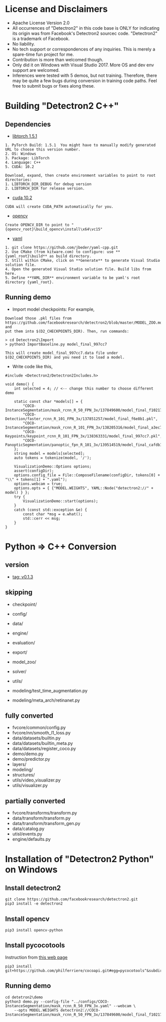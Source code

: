 # License and Disclaimers

* Apache License Version 2.0
* All occurrences of "Detectron2" in this code base is ONLY for indicating its origin was from Facebook's Detectron2
sourcec code. "Detectron2" is a trademark of Facebook.
* No liability.
* No tech support or correspondences of any inquiries. This is merely a spare-time fun project for me.
* Contribution is more than welcomed though.
* Only did it on Windows with Visual Studio 2017. More OS and dev env support are welcomed.
* Inferences were tested with 5 demos, but not training. Therefore, there may be quite a few bugs during conversion
in training code paths. Feel free to submit bugs or fixes along these.

# Building "Detectron2 C++"

## Dependencies

* [libtorch 1.5.1](https://pytorch.org/)
```
1. PyTorch Build: 1.5.1  You might have to manually modify generated URL to choose this version number.
2. OS: Windows
3. Package: LibTorch
4. Language: C++
5. CUDA: 10.2

Download, expand, then create environment variables to point to root directories:
1. LIBTORCH_DIR_DEBUG for debug version
2. LIBTORCH_DIR for release version.
```

* [cuda 10.2](https://developer.nvidia.com/cuda-10.2-download-archive)
```
CUDA will create CUDA_PATH automatically for you.
```

* [opencv](https://github.com/opencv/opencv)
```
Create OPENCV_DIR to point to "{opencv_root}\build_opencv\install\x64\vc15"
```

* [yaml](https://github.com/jbeder/yaml-cpp)
```
1. git clone https://github.com/jbeder/yaml-cpp.git
2. Use CMake (from kitware.com) to configure: use **{yaml_root}\build** as build directory.
3. Still within CMake, click on **Generate** to generate Visual Studio solution file.
4. Open the generated Visual Studio solution file. Build libs from here.
5. Define **YAML_DIR** environment variable to be yaml's root directory {yaml_root}.
```

## Running demo

* Import model checkpoints: For example,
```
Download those .pkl files from https://github.com/facebookresearch/detectron2/blob/master/MODEL_ZOO.md and
put them into $(D2_CHECKPOINTS_DIR). Then, run commands:

> cd Detectron2\Import
> python3 ImportBaseline.py model_final_997cc7

This will create model_final_997cc7.data file under $(D2_CHECKPOINTS_DIR) and you need it to load a model.
```

* Write code like this,
```
#include <Detectron2/Detectron2Includes.h>

void demo() {
	int selected = 4; // <-- change this number to choose different demo

	static const char *models[] = {
		"COCO-InstanceSegmentation/mask_rcnn_R_50_FPN_3x/137849600/model_final_f10217.pkl",
		"COCO-Detection/faster_rcnn_R_101_FPN_3x/137851257/model_final_f6e8b1.pkl",
		"COCO-InstanceSegmentation/mask_rcnn_R_101_FPN_3x/138205316/model_final_a3ec72.pkl",
		"COCO-Keypoints/keypoint_rcnn_R_101_FPN_3x/138363331/model_final_997cc7.pkl",
		"COCO-PanopticSegmentation/panoptic_fpn_R_101_3x/139514519/model_final_cafdb1.pkl"
	};
	string model = models[selected];
	auto tokens = tokenize(model, '/');

	VisualizationDemo::Options options;
	assert(configDir);
	options.config_file = File::ComposeFilename(configDir, tokens[0] + "\\" + tokens[1] + ".yaml");
	options.webcam = true;
	options.opts = { {"MODEL.WEIGHTS", YAML::Node("detectron2://" + model) } };
	try {
		VisualizationDemo::start(options);
	}
	catch (const std::exception &e) {
		const char *msg = e.what();
		std::cerr << msg;
	}
}
```

# Python => C++ Conversion

## version

* [tag: v0.1.3](https://github.com/facebookresearch/detectron2)

## skipping

* checkpoint/
* config/
* data/
* engine/
* evaluation/
* export/
* model_zoo/
* solver/
* utils/

* modeling/test_time_augmentation.py
* modeling/meta_arch/retinanet.py

## fully converted

* fvcore/common/config.py
* fvcore/nn/smooth_l1_loss.py
* data/datasets/builtin.py
* data/datasets/builtin_meta.py
* data/datasets/register_coco.py
* demo/demo.py
* demo/predictor.py
* layers/
* modeling/
* structures/
* utils/video_visualizer.py
* utils/visualizer.py

## partially converted

* fvcore/transforms/transform.py
* data/transform/transform.py
* data/transform/transform_gen.py
* data/catalog.py
* utisl/events.py
* engine/defaults.py

# Installation of "Detectron2 Python" on Windows

## Install detectron2
```
git clone https://github.com/facebookresearch/detectron2.git
pip3 install -e detectron2
```

## Install opencv
```
pip3 install opencv-python
```

## Install pycocotools

Instruction from [this web page](https://github.com/matterport/Mask_RCNN/issues/6)

```
pip3 install git+https://github.com/philferriere/cocoapi.git#egg=pycocotools^&subdirectory=PythonAPI
```

## Running demo
```
cd detetron2\demo
python3 demo.py --config-file "../configs/COCO-InstanceSegmentation/mask_rcnn_R_50_FPN_3x.yaml" --webcam \
	--opts MODEL.WEIGHTS detectron2://COCO-InstanceSegmentation/mask_rcnn_R_50_FPN_3x/137849600/model_final_f10217.pkl
```
